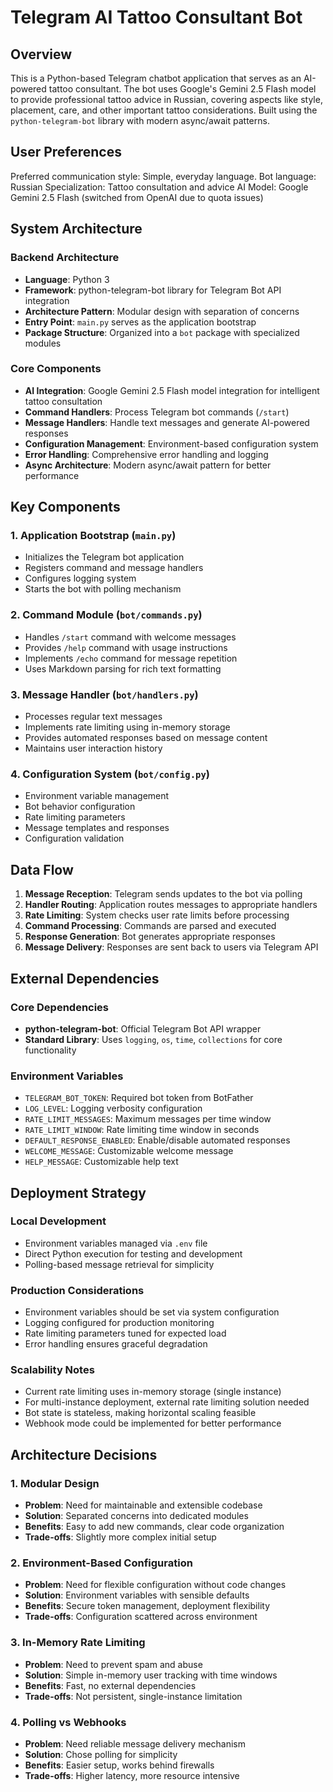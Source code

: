 # Telegram AI Tattoo Consultant Bot

## Overview

This is a Python-based Telegram chatbot application that serves as an AI-powered tattoo consultant. The bot uses Google's Gemini 2.5 Flash model to provide professional tattoo advice in Russian, covering aspects like style, placement, care, and other important tattoo considerations. Built using the `python-telegram-bot` library with modern async/await patterns.

## User Preferences

Preferred communication style: Simple, everyday language.
Bot language: Russian
Specialization: Tattoo consultation and advice
AI Model: Google Gemini 2.5 Flash (switched from OpenAI due to quota issues)

## System Architecture

### Backend Architecture
- **Language**: Python 3
- **Framework**: python-telegram-bot library for Telegram Bot API integration
- **Architecture Pattern**: Modular design with separation of concerns
- **Entry Point**: `main.py` serves as the application bootstrap
- **Package Structure**: Organized into a `bot` package with specialized modules

### Core Components
- **AI Integration**: Google Gemini 2.5 Flash model integration for intelligent tattoo consultation
- **Command Handlers**: Process Telegram bot commands (`/start`)
- **Message Handlers**: Handle text messages and generate AI-powered responses
- **Configuration Management**: Environment-based configuration system
- **Error Handling**: Comprehensive error handling and logging
- **Async Architecture**: Modern async/await pattern for better performance

## Key Components

### 1. Application Bootstrap (`main.py`)
- Initializes the Telegram bot application
- Registers command and message handlers
- Configures logging system
- Starts the bot with polling mechanism

### 2. Command Module (`bot/commands.py`)
- Handles `/start` command with welcome messages
- Provides `/help` command with usage instructions
- Implements `/echo` command for message repetition
- Uses Markdown parsing for rich text formatting

### 3. Message Handler (`bot/handlers.py`)
- Processes regular text messages
- Implements rate limiting using in-memory storage
- Provides automated responses based on message content
- Maintains user interaction history

### 4. Configuration System (`bot/config.py`)
- Environment variable management
- Bot behavior configuration
- Rate limiting parameters
- Message templates and responses
- Configuration validation

## Data Flow

1. **Message Reception**: Telegram sends updates to the bot via polling
2. **Handler Routing**: Application routes messages to appropriate handlers
3. **Rate Limiting**: System checks user rate limits before processing
4. **Command Processing**: Commands are parsed and executed
5. **Response Generation**: Bot generates appropriate responses
6. **Message Delivery**: Responses are sent back to users via Telegram API

## External Dependencies

### Core Dependencies
- **python-telegram-bot**: Official Telegram Bot API wrapper
- **Standard Library**: Uses `logging`, `os`, `time`, `collections` for core functionality

### Environment Variables
- `TELEGRAM_BOT_TOKEN`: Required bot token from BotFather
- `LOG_LEVEL`: Logging verbosity configuration
- `RATE_LIMIT_MESSAGES`: Maximum messages per time window
- `RATE_LIMIT_WINDOW`: Rate limiting time window in seconds
- `DEFAULT_RESPONSE_ENABLED`: Enable/disable automated responses
- `WELCOME_MESSAGE`: Customizable welcome message
- `HELP_MESSAGE`: Customizable help text

## Deployment Strategy

### Local Development
- Environment variables managed via `.env` file
- Direct Python execution for testing and development
- Polling-based message retrieval for simplicity

### Production Considerations
- Environment variables should be set via system configuration
- Logging configured for production monitoring
- Rate limiting parameters tuned for expected load
- Error handling ensures graceful degradation

### Scalability Notes
- Current rate limiting uses in-memory storage (single instance)
- For multi-instance deployment, external rate limiting solution needed
- Bot state is stateless, making horizontal scaling feasible
- Webhook mode could be implemented for better performance

## Architecture Decisions

### 1. Modular Design
- **Problem**: Need for maintainable and extensible codebase
- **Solution**: Separated concerns into dedicated modules
- **Benefits**: Easy to add new commands, clear code organization
- **Trade-offs**: Slightly more complex initial setup

### 2. Environment-Based Configuration
- **Problem**: Need for flexible configuration without code changes
- **Solution**: Environment variables with sensible defaults
- **Benefits**: Secure token management, deployment flexibility
- **Trade-offs**: Configuration scattered across environment

### 3. In-Memory Rate Limiting
- **Problem**: Need to prevent spam and abuse
- **Solution**: Simple in-memory user tracking with time windows
- **Benefits**: Fast, no external dependencies
- **Trade-offs**: Not persistent, single-instance limitation

### 4. Polling vs Webhooks
- **Problem**: Need reliable message delivery mechanism
- **Solution**: Chose polling for simplicity
- **Benefits**: Easier setup, works behind firewalls
- **Trade-offs**: Higher latency, more resource intensive
